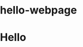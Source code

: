# hello-webpage
<!DOCTYPE html> <html> <head> <title>Hello</title> <style> body { background-image: url('cool-image.jpg'); background-size: cover; margin: 0; padding: 0; }
  h1 {
    font-size: 5em;
    position: absolute;
    top: 50%;
    left: 50%;
    transform: translate(-50%, -50%);
    color: white;
    text-align: center;
  }
</style>

</head> <body> <h1>Hello</h1> </body> </html>
